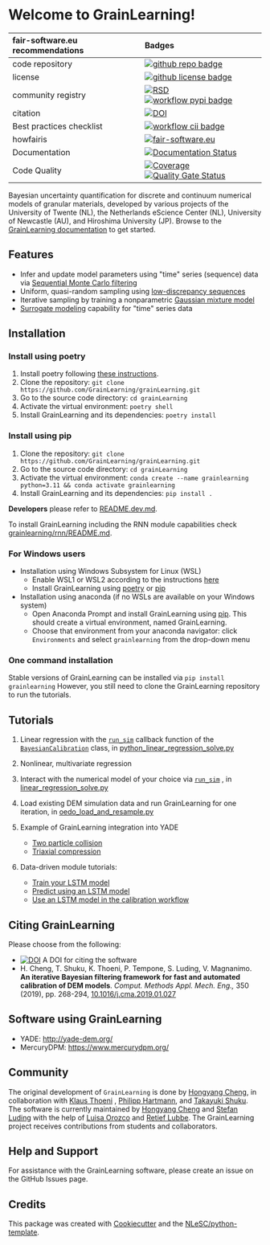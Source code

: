 # Welcome to GrainLearning!
| fair-software.eu recommendations  | Badges |
|:---  | :--| 
| code repository              | [![github repo badge](https://img.shields.io/badge/github-repo-000.svg?logo=github&labelColor=gray&color=blue)](https://github.com/GrainLearning/grainlearning) |
| license                      |  [![github license badge](https://img.shields.io/github/license/GrainLearning/grainlearning)](https://github.com/GrainLearning/grainlearning)|
| community registry           |  [![RSD](https://img.shields.io/badge/rsd-grainlearning-00a3e3.svg)](https://research-software-directory.org/projects/granular-materials) [![workflow pypi badge](https://img.shields.io/pypi/v/grainlearning.svg?colorB=blue)](https://pypi.python.org/project/grainlearning/)|
| citation                     | [![DOI](https://zenodo.org/badge/DOI/10.5281/zenodo.7123965.svg)](https://doi.org/10.5281/zenodo.7123965)|
| Best practices checklist     | [![workflow cii badge](https://bestpractices.coreinfrastructure.org/projects/6533/badge)](https://bestpractices.coreinfrastructure.org/projects/6533)|
| howfairis                    | [![fair-software.eu](https://img.shields.io/badge/fair--software.eu-%E2%97%8F%20%20%E2%97%8F%20%20%E2%97%8F%20%20%E2%97%8F%20%20%E2%97%8F-green)](https://fair-software.eu)|
| Documentation                | [![Documentation Status](https://readthedocs.org/projects/grainlearning/badge/?version=latest)](https://grainlearning.readthedocs.io/en/latest/?badge=latest)|
| Code Quality                | [![Coverage](https://sonarcloud.io/api/project_badges/measure?project=GrainLearning_grainLearning&metric=coverage)](https://sonarcloud.io/summary/new_code?id=GrainLearning_grainLearning) [![Quality Gate Status](https://sonarcloud.io/api/project_badges/measure?project=GrainLearning_grainLearning&metric=alert_status)](https://sonarcloud.io/summary/new_code?id=GrainLearning_grainLearning) |

Bayesian uncertainty quantification for discrete and continuum numerical models of granular materials,
developed by various projects of the University of Twente (NL), the Netherlands eScience Center (NL), University of
Newcastle (AU), and Hiroshima University (JP).
Browse to the [GrainLearning documentation](https://grainlearning.readthedocs.io/en/latest/) to get started.

## Features

- Infer and update model parameters using "time" series (sequence) data
  via [Sequential Monte Carlo filtering](https://en.wikipedia.org/wiki/Particle_Filter)
- Uniform, quasi-random sampling using [low-discrepancy sequences](https://en.wikipedia.org/wiki/Halton_sequence)
- Iterative sampling by training a
  nonparametric [Gaussian mixture model](https://scikit-learn.org/stable/modules/generated/sklearn.mixture.BayesianGaussianMixture.html)
- [Surrogate modeling](https://grainlearning.readthedocs.io/en/latest/rnn.html) capability for "time" series data

[//]: # (using [recurrent neural networks]&#40;https://en.wikipedia.org/wiki/Recurrent_neural_network&#41;)

[//]: # (- Hybrid physics-based and data-driven model evaluation strategy)

## Installation

### Install using poetry

1. Install poetry following [these instructions](https://python-poetry.org/docs/#installation).
1. Clone the repository: `git clone https://github.com/GrainLearning/grainLearning.git`
1. Go to the source code directory: `cd grainLearning`
1. Activate the virtual environment: `poetry shell`
1. Install GrainLearning and its dependencies: `poetry install`

### Install using pip

1. Clone the repository: `git clone https://github.com/GrainLearning/grainLearning.git`
1. Go to the source code directory: `cd grainLearning`
1. Activate the virtual environment: `conda create --name grainlearning python=3.11 && conda activate grainlearning`
1. Install GrainLearning and its dependencies: `pip install .`

__Developers__ please refer to [README.dev.md](README.dev.md).

To install GrainLearning including the RNN module capabilities check [grainlearning/rnn/README.md](grainlearning/rnn/README.md).

### For Windows users

- Installation using Windows Subsystem for Linux (WSL)
  - Enable WSL1 or WSL2 according to the
    instructions [here](https://learn.microsoft.com/en-us/windows/wsl/install-manual)
  - Install GrainLearning using [poetry](#install-using-poetry) or [pip](#install-using-pip)
- Installation using anaconda (if no WSLs are available on your Windows system)
  - Open Anaconda Prompt and install GrainLearning using [pip](#install-using-pip). This should create a virtual
    environment, named GrainLearning.
  - Choose that environment from your anaconda navigator: click `Environments` and select `grainlearning` from the
    drop-down menu

### One command installation

Stable versions of GrainLearning can be installed via `pip install grainlearning`
However, you still need to clone the GrainLearning repository to run the tutorials.

## Tutorials

1. Linear regression with
   the [`run_sim`](tutorials/simple_regression/linear_regression/python_linear_regression_solve.py#L14)
   callback function of the [`BayesianCalibration`](grainlearning/bayesian_calibration.py)
   class,
   in [python_linear_regression_solve.py](tutorials/simple_regression/linear_regression/python_linear_regression_solve.py)

2. Nonlinear, multivariate regression

3. Interact with the numerical model of your choice
   via [`run_sim`](tutorials/simple_regression/linear_regression/linear_regression_solve.py#L11)
   ,
   in [linear_regression_solve.py](main/tutorials/simple_regression/linear_regression/linear_regression_solve.py)

4. Load existing DEM simulation data and run GrainLearning for one iteration,
   in [oedo_load_and_resample.py](tutorials/oedo_compression/oedo_load_and_resample.py)

5. Example of GrainLearning integration into YADE
    - [Two particle collision](tutorials/physics_based/two_particle_collision)
    - [Triaxial compression](tutorials/physics_based/triaxial_compression)

6. Data-driven module tutorials:
    - [Train your LSTM model](tutorials/data_driven/LSTM/train_rnn.ipynb)
    - [Predict using an LSTM model](tutorials/data_driven/LSTM/predict.ipynb)
    - [Use an LSTM model in the calibration workflow](tutorials/data_driven/LSTM/rnn_calibration_GL.ipynb)

## Citing GrainLearning

Please choose from the following:

- [![DOI](https://zenodo.org/badge/DOI/10.5281/zenodo.7123965.svg)](https://doi.org/10.5281/zenodo.7123965) A DOI for
  citing the software
- H. Cheng, T. Shuku, K. Thoeni, P. Tempone, S. Luding, V. Magnanimo. **An iterative Bayesian filtering framework for
  fast and automated calibration of DEM models**. _Comput. Methods Appl. Mech. Eng.,_ 350 (2019), pp.
  268-294, [10.1016/j.cma.2019.01.027](https://doi.org/10.1016/j.cma.2019.01.027)

## Software using GrainLearning

- YADE: http://yade-dem.org/
- MercuryDPM: https://www.mercurydpm.org/

## Community

The original development of `GrainLearning` is done by [Hongyang Cheng](https://hongyangcheng.weebly.com), in collaboration
with [Klaus Thoeni](https://www.newcastle.edu.au/profile/klaus-thoeni)
, [Philipp Hartmann](https://www.newcastle.edu.au/profile/philipp-hartmann),
and [Takayuki Shuku](https://sites.google.com/view/takayukishukuswebsite/home).
The software is currently maintained by [Hongyang Cheng](https://hongyangcheng.weebly.com) and [Stefan Luding](https://www2.msm.ctw.utwente.nl/sluding/) with the help
of [Luisa Orozco](https://www.esciencecenter.nl/team/dr-luisa-orozco/)
and [Retief Lubbe](https://tusail.eu/projects/esr-12.html).
The GrainLearning project receives contributions from students and collaborators.

## Help and Support

For assistance with the GrainLearning software, please create an issue on the GitHub Issues page.

## Credits

This package was created with [Cookiecutter](https://github.com/audreyr/cookiecutter) and
the [NLeSC/python-template](https://github.com/NLeSC/python-template).
